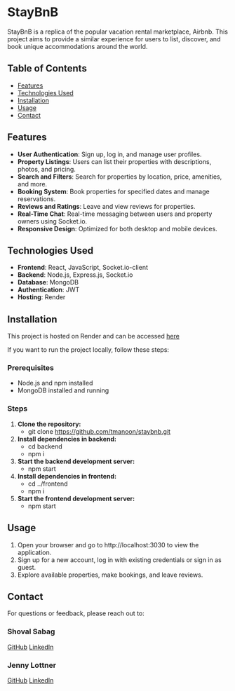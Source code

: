 # StayBnB

StayBnB is a replica of the popular vacation rental marketplace, Airbnb. This project aims to provide a similar experience for users to list, discover, and book unique accommodations around the world.

## Table of Contents
- [Features](#features)
- [Technologies Used](#technologies-used)
- [Installation](#installation)
- [Usage](#usage)
- [Contact](#contact)

## Features
- **User Authentication**: Sign up, log in, and manage user profiles.
- **Property Listings**: Users can list their properties with descriptions, photos, and pricing.
- **Search and Filters**: Search for properties by location, price, amenities, and more.
- **Booking System**: Book properties for specified dates and manage reservations.
- **Reviews and Ratings**: Leave and view reviews for properties.
- **Real-Time Chat**: Real-time messaging between users and property owners using Socket.io.
- **Responsive Design**: Optimized for both desktop and mobile devices.

## Technologies Used
- **Frontend**: React, JavaScript, Socket.io-client
- **Backend**: Node.js, Express.js, Socket.io
- **Database**: MongoDB
- **Authentication**: JWT
- **Hosting**: Render

## Installation
This project is hosted on Render and can be accessed [here](https://staybnb-1.onrender.com)

If you want to run the project locally, follow these steps:
### Prerequisites
- Node.js and npm installed
- MongoDB installed and running

### Steps
1. **Clone the repository:**
   - git clone https://github.com/tmanoon/staybnb.git
2. **Install dependencies in backend:**
   - cd backend
   - npm i
3. **Start the backend development server:**
   - npm start
4. **Install dependencies in frontend:**
   - cd ../frontend
   - npm i
5. **Start the frontend development server:**
   - npm start

## Usage
1. Open your browser and go to http://localhost:3030 to view the application.
2. Sign up for a new account, log in with existing credentials or sign in as guest.
3. Explore available properties, make bookings, and leave reviews.

## Contact
For questions or feedback, please reach out to:

### Shoval Sabag
[GitHub](https://github.com/tmanoon)
[LinkedIn](https://www.linkedin.com/in/shoval-sabag-2b2305308)

### Jenny Lottner
[GitHub](https://github.com/JennyLottner)
[LinkedIn](www.linkedin.com/in/jenny-lottner-tover-7b1357261)
